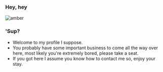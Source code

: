### Hey, hey
![amber](https://img4.goodfon.com/wallpaper/nbig/c/ca/devushka-vzgliad-ochki-1.jpg)
### 'Sup?
 - Welcome to my profile I suppose.
 - You probably have some important business to come all the way over here, most likely you're extremely bored, please take a seat.
 - If you got here I assume you know how to contact me so, enjoy your stay.

